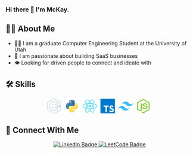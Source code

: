 ### Hi there 👋 I'm McKay.

## 👨‍💻 About Me

- 👨‍🎓 I am a graduate Computer Engineering Student at the University of Utah
- 🙌 I am passionate about building SaaS businesses
- 👁️ Looking for driven people to connect and ideate with
 
## 🛠️ Skills
<div id="skills" align="center">
  <img src="https://github.com/devicons/devicon/blob/master/icons/cplusplus/cplusplus-line.svg" title="cplusplus" alt="cplusplus" width="40" height="40"/>&nbsp;
  <img src="https://github.com/devicons/devicon/blob/master/icons/python/python-original.svg" title="python" alt="python" width="40" height="40"/>&nbsp;
  <img src="https://github.com/devicons/devicon/blob/master/icons/react/react-original.svg" title="React" alt="React" width="40" height="40"/>&nbsp;
  <img src="https://github.com/devicons/devicon/blob/master/icons/typescript/typescript-original.svg" title="typescript" alt="typescript" width="40" height="40"/>&nbsp;
  <img src="https://github.com/devicons/devicon/blob/master/icons/tailwindcss/tailwindcss-plain.svg" title="tailwindcss" alt="tailwindcss" width="40" height="40"/>&nbsp;
 <img src="https://github.com/devicons/devicon/blob/master/icons/nodejs/nodejs-original.svg" title="nodejs" alt="nodejs" width="40" height="40" />&nbsp;
</div>


## 🧠 Connect With Me
<div id="badges" align="center">
  <a href="https://www.linkedin.com/in/mmower777/" target="_blank" rel="noopener">
  <img src="https://img.shields.io/badge/LinkedIn-blue?style=for-the-badge&logo=linkedin&logoColor=white" alt="LinkedIn Badge"/>
  </a>
 <a href="https://leetcode.com/McKayMower/" target="_blank" rel="noopener">
  <img src="https://img.shields.io/badge/LeetCode-black?style=for-the-badge&logo=leetcode&logoColor=white" alt="LeetCode Badge"/>
  </a>
</div>

<!--
  NOTES
  icons from: https://github.com/devicons/devicon/tree/master/icons
  emojis type in by :<emoji>:
-->
